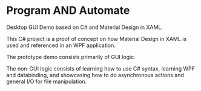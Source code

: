 # Program AND Automate

Desktop GUI Demo based on C# and Material Design in XAML.

This C# project is a proof of concept on how Material Design in XAML is used and referenced in an WPF application.

The prototype demo consists primarily of GUI logic. 

The non-GUI logic consists of learning how to use C# syntax, learning WPF and databinding, and showcasing how to do asynchronous actions and general I/O for file manipulation.
